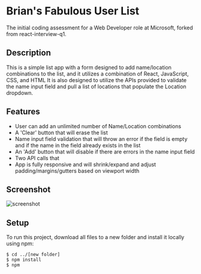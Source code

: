 # Brian's Fabulous User List

The initial coding assessment for a Web Developer role at Microsoft, forked from react-interview-q1.

## Description

This is a simple list app with a form designed to add name/location combinations to the list, and it utilizes a combination of React, JavaScript, CSS, and HTML It is also designed to utilize the APIs provided to validate the name input field and pull a list of locations that populate the Location dropdown.

## Features

- User can add an unlimited number of Name/Location combinations
- A 'Clear' button that will erase the list
- Name input field validation that will throw an error if the field is empty and if the name in the field already exists in the list
- An 'Add' button that will disable if there are errors in the name input field
- Two API calls that
- App is fully responsive and will shrink/expand and adjust padding/margins/gutters based on viewport width

## Screenshot

![screenshot](https://github.com/briancoppola/hangman_react_ts/assets/58447266/01426a0b-c2f5-498a-9507-9a5a889f8d4b)

## Setup

To run this project, download all files to a new folder and install it locally using npm:

```
$ cd ../[new folder]
$ npm install
$ npm
```
